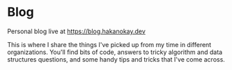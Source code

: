 # Blog

Personal blog live at https://blog.hakanokay.dev

This is where I share the things I've picked up from my time in
different organizations. You'll find bits of code, answers to tricky
algorithm and data structures questions, and some handy tips and tricks
that I've come across.
